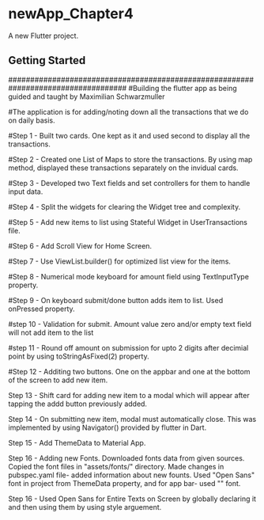 # newApp_Chapter4

A new Flutter project.

## Getting Started

###################################################################################
#Building the flutter app as being guided and taught by Maximilian Schwarzmuller
 
#The application is for adding/noting down all the transactions that we do on daily basis.

#Step 1 - Built two cards. One kept as it and used second to display all the transactions. 

#Step 2 - Created one List of Maps to store the transactions. By using map method, 
displayed these transactions separately on the invidual cards.

#Step 3 - Developed two Text fields and set controllers for them to handle input data.

#Step 4 - Split the widgets for clearing the Widget tree and complexity.

#Step 5 - Add new items to list using Stateful Widget in UserTransactions file.

#Step 6 - Add Scroll View for Home Screen.

#Step 7 - Use ViewList.builder() for optimized list view for the items.

#Step 8 - Numerical mode keyboard for amount field using TextInputType property.

#Step 9 - On keyboard submit/done button adds item to list. Used onPressed property.

#step 10 - Validation for submit. Amount value zero and/or empty text field will 
not  add item to the list

#step 11 - Round off amount on submission for upto 2 digits after decimial point by 
using toStringAsFixed(2) property.

#Step 12 - Additing two buttons. One on the appbar and one at the bottom of the screen to add new item.

Step 13 - Shift card for adding new item to a modal which will appear after tapping the addd button previously added.

Step 14 - On submitting new item, modal must automatically close. This was implemented by using Navigator() provided by flutter in Dart.

Step 15 - Add ThemeData to Material App.

Step 16 -  Adding new Fonts. Downloaded fonts data from given sources. Copied the font files in "assets/fonts/" directory. Made changes in pubspec.yaml file- added information about new founts. Used "Open Sans" font in project from ThemeData property, and for app bar- used "" font.

Step 16 - Used Open Sans for Entire Texts on Screen by globally declaring it and then using them by using style arguement.

